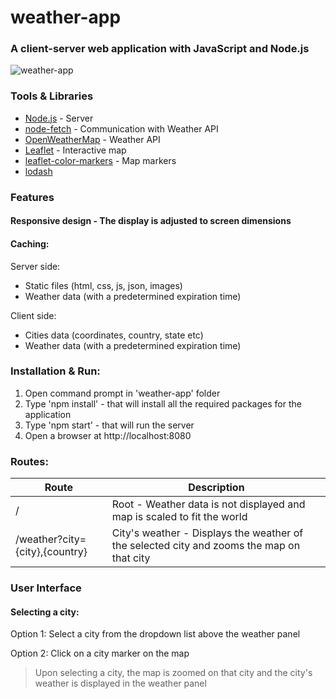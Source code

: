 # weather-app
### A client-server web application with JavaScript and Node.js
![weather-app](https://github.com/PrisonerM13/weather-app/blob/master/gif/weather-app.gif "weather-app")

### Tools & Libraries
- [Node.js](https://nodejs.org/dist/latest-v10.x/docs/api/) - Server
- [node-fetch](https://www.npmjs.com/package/node-fetch) - Communication with Weather API
- [OpenWeatherMap](https://openweathermap.org/api "OpenWeatherMap") - Weather API
- [Leaflet](http://leafletjs.com/ "Leaflet") - Interactive map
- [leaflet-color-markers](https://github.com/pointhi/leaflet-color-markers) - Map markers
- [lodash](https://www.npmjs.com/package/lodash)

### Features
#### Responsive design - The display is adjusted to screen dimensions

#### Caching:
Server side:

- Static files (html, css, js, json, images)
- Weather data (with a predetermined expiration time)

Client side:

- Cities data (coordinates, country, state etc)
- Weather data (with a predetermined expiration time)

### Installation & Run:

1. Open command prompt in 'weather-app' folder
2. Type 'npm install' - that will install all the required packages for the application
3. Type 'npm start' - that will run the server
4. Open a browser at http://localhost:8080

### Routes:

| Route                           | Description
| ------------------------------- | -----------
| /                               | Root - Weather data is not displayed and map is scaled to fit the world
| /weather?city={city},{country}  | City's weather - Displays the weather of the selected city and zooms the map on that city

### User Interface

#### Selecting a city:
Option 1: Select a city from the dropdown list above the weather panel

Option 2: Click on a city marker on the map

> Upon selecting a city, the map is zoomed on that city and the city's weather is displayed in the weather panel
